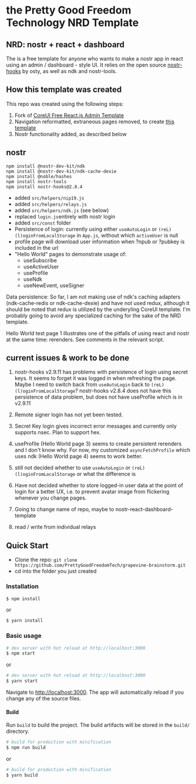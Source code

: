the Pretty Good Freedom Technology NRD Template
=====
NRD: nostr + react + dashboard
-----

The is a free template for anyone who wants to make a nostr app in react using an admin / dashboard - style UI. It relies on the open source [nostr-hooks](https://github.com/ostyjs/nostr-hooks) by osty, as well as ndk and nostr-tools.

## How this template was created

This repo was created using the following steps:

1. Fork of [CoreUI Free React.js Admin Template](https://github.com/coreui/coreui-free-react-admin-template)
2. Navigation reformatted, extraneous pages removed, to create [this template](https://github.com/PrettyGoodFreedomTech/coreui-admin-stripped)
3. Nostr functionality added, as described below

## nostr

```
npm install @nostr-dev-kit/ndk
npm install @nostr-dev-kit/ndk-cache-dexie
npm install @noble/hashes
npm install nostr-tools
npm install nostr-hooks@2.8.4
```

- added `src/helpers/nip19.js`
- added `src/helpers/relays.js`
- added `src/helpers/ndk.js` (see below)
- replaced `login.js`entirely with nostr login
- added `src/const` folder
- Persistence of login: currently using either `useAutoLogin` or `(reL)(l)oginFromLocalStorage` in `App.js`, without which `activeUser` is null 
- profile page will download user information when ?npub or ?pubkey is included in the url
- "Hello World" pages to demonstrate usage of:
    - useSubscribe
    - useActiveUser
    - useProfile
    - useNdk
    - useNewEvent, useSigner

Data persistence: So far, I am not making use of ndk's caching adapters (ndk-cache-redis or ndk-cache-dexie) and have not used redux, although it should be noted that redux is utilized by the underyling CoreUI template. I'm probably going to avoid any specialized caching for the sake of the NRD template.

Hello World test page 1 illustrates one of the pitfalls of using react and nostr at the same time: rerenders. See comments in the relevant script.

## current issues & work to be done

1. nostr-hooks v2.9.11 has problems with persistence of login using secret keys. It seems to forget it was logged in when refreshing the page. Maybe I need to switch back from `useAutoLogin` back to `(reL)(l)oginFromLocalStorage`? nostr-hooks v2.8.4 does not have this persistence of data problem, but does not have useProfile which is in v2.9.11

2. Remote signer login has not yet been tested.

3. Secret Key login gives incorrect error messages and currently only supports nsec. Plan to support hex.

4. useProfile (Hello World page 3) seems to create persistent rerenders and I don't know why. For now, my customized `asyncFetchProfile` which uses ndk (Hello World page 4) seems to work better.

5. still not decided whether to use `useAutoLogin` or `(reL)(l)oginFromLocalStorage` or what the difference is

6. Have not decided whether to store logged-in user data at the point of login for a better UX, i.e. to prevent avatar image from flickering whenever you change pages. 

7. Going to change name of repo, maybe to nostr-react-dashboard-template

8. read / write from individual relays

## Quick Start

- Clone the repo: `git clone https://github.com/PrettyGoodFreedomTech/grapevine-brainstorm.git`
- cd into the folder you just created

### Installation

``` bash
$ npm install
```

or

``` bash
$ yarn install
```

### Basic usage

``` bash
# dev server with hot reload at http://localhost:3000
$ npm start 
```

or 

``` bash
# dev server with hot reload at http://localhost:3000
$ yarn start
```

Navigate to [http://localhost:3000](http://localhost:3000). The app will automatically reload if you change any of the source files.

#### Build

Run `build` to build the project. The build artifacts will be stored in the `build/` directory.

```bash
# build for production with minification
$ npm run build
```

or

```bash
# build for production with minification
$ yarn build
```

